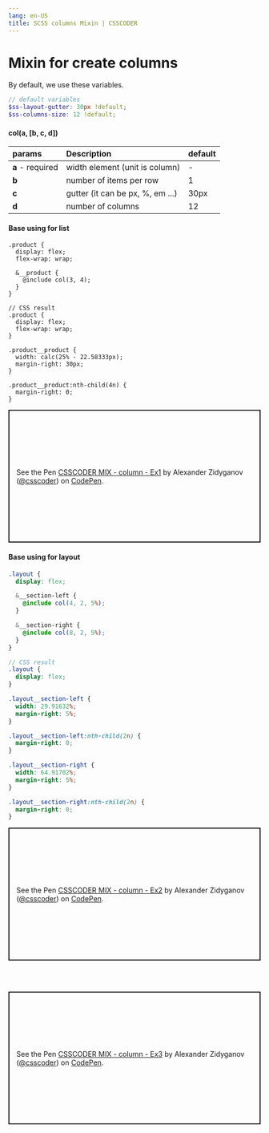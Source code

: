 ```yaml
---
lang: en-US
title: SCSS columns Mixin | CSSCODER
---
```


# Mixin for create columns

By default, we use these variables.
```scss
// default variables
$ss-layout-gutter: 30px !default;
$ss-columns-size: 12 !default;
```

#### col(a, [b, c, d])
| params            | Description                           | default       |
| :-------------    |:-------------                         | :----------   |
| **a** - required  | width element (unit is column)        | -             |
| **b**             | number of items per row               | 1             |
| **c**             | gutter (it can be px, %, em ...)      | 30px          |
| **d**             | number of columns                     | 12            |

#### Base using for list
```scss{6}
.product {
  display: flex;
  flex-wrap: wrap;

  &__product {
    @include col(3, 4);
  }
}

// CSS result
.product {
  display: flex;
  flex-wrap: wrap;
}

.product__product {
  width: calc(25% - 22.58333px);
  margin-right: 30px;
}

.product__product:nth-child(4n) {
  margin-right: 0;
}
```

<p class="codepen" data-height="265" data-theme-id="dark" data-default-tab="result" data-user="csscoder" data-slug-hash="QWWPmVZ" style="height: 265px; box-sizing: border-box; display: flex; align-items: center; justify-content: center; border: 2px solid; margin: 1em 0; padding: 1em;" data-pen-title="CSSCODER MIX - column - Ex1">
  <span>See the Pen <a href="https://codepen.io/csscoder/pen/QWWPmVZ">
  CSSCODER MIX - column - Ex1</a> by Alexander Zidyganov (<a href="https://codepen.io/csscoder">@csscoder</a>)
  on <a href="https://codepen.io">CodePen</a>.</span>
</p>


#### Base using for layout
```scss
.layout {
  display: flex;

  &__section-left {
    @include col(4, 2, 5%);
  }

  &__section-right {
    @include col(8, 2, 5%);
  }
}

// CSS result
.layout {
  display: flex;
}

.layout__section-left {
  width: 29.91632%;
  margin-right: 5%;
}

.layout__section-left:nth-child(2n) {
  margin-right: 0;
}

.layout__section-right {
  width: 64.91702%;
  margin-right: 5%;
}

.layout__section-right:nth-child(2n) {
  margin-right: 0;
}
```
<p class="codepen" data-height="265" data-theme-id="dark" data-default-tab="result" data-user="csscoder" data-slug-hash="MWWRVPd" style="height: 265px; box-sizing: border-box; display: flex; align-items: center; justify-content: center; border: 2px solid; margin: 1em 0; padding: 1em;" data-pen-title="CSSCODER MIX - column - Ex2">
  <span>See the Pen <a href="https://codepen.io/csscoder/pen/MWWRVPd">
  CSSCODER MIX - column - Ex2</a> by Alexander Zidyganov (<a href="https://codepen.io/csscoder">@csscoder</a>)
  on <a href="https://codepen.io">CodePen</a>.</span>
</p>
<br>
<br>
<p class="codepen" data-height="265" data-theme-id="dark" data-default-tab="result" data-user="csscoder" data-slug-hash="zYYXWMx" style="height: 265px; box-sizing: border-box; display: flex; align-items: center; justify-content: center; border: 2px solid; margin: 1em 0; padding: 1em;" data-pen-title="CSSCODER MIX - column - Ex3">
  <span>See the Pen <a href="https://codepen.io/csscoder/pen/zYYXWMx">
  CSSCODER MIX - column - Ex3</a> by Alexander Zidyganov (<a href="https://codepen.io/csscoder">@csscoder</a>)
  on <a href="https://codepen.io">CodePen</a>.</span>
</p>
<script async src="https://static.codepen.io/assets/embed/ei.js"></script>
